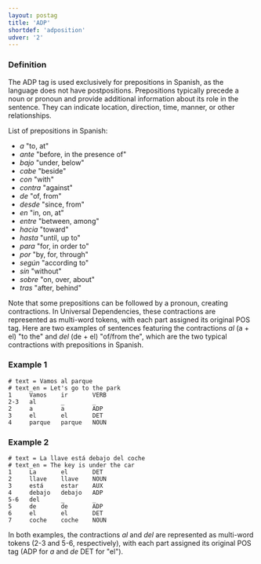 ```yaml
---
layout: postag
title: 'ADP'
shortdef: 'adposition'
udver: '2'
---
```


### Definition

The ADP tag is used exclusively for prepositions in Spanish, as the language does not have postpositions. Prepositions typically precede a noun or pronoun and provide additional information about its role in the sentence. They can indicate location, direction, time, manner, or other relationships.

List of prepositions in Spanish:

* _a_ "to, at"
* _ante_ "before, in the presence of"
* _bajo_ "under, below"
* _cabe_ "beside"
* _con_ "with"
* _contra_ "against"
* _de_ "of, from"
* _desde_ "since, from"
* _en_ "in, on, at"
* _entre_ "between, among"
* _hacia_ "toward"
* _hasta_ "until, up to"
* _para_ "for, in order to"
* _por_ "by, for, through"
* _según_ "according to"
* _sin_ "without"
* _sobre_ "on, over, about"
* _tras_ "after, behind"

Note that some prepositions can be followed by a pronoun, creating contractions. In Universal Dependencies, these contractions are represented as multi-word tokens, with each part assigned its original POS tag. Here are two examples of sentences featuring the contractions _al_ (a + el) "to the" and _del_ (de + el) "of/from the", which are the two typical contractions with prepositions in Spanish.

### Example 1

```
# text = Vamos al parque
# text_en = Let's go to the park
1     Vamos    ir       VERB
2-3   al       _        _
2     a        a        ADP
3     el       el       DET
4     parque   parque   NOUN
```

### Example 2

```
# text = La llave está debajo del coche
# text_en = The key is under the car
1     La       el       DET
2     llave    llave    NOUN
3     está     estar    AUX
4     debajo   debajo   ADP
5-6   del      _        _
5     de       de       ADP
6     el       el       DET
7     coche    coche    NOUN
```

In both examples, the contractions _al_ and _del_ are represented as multi-word tokens (2-3 and 5-6, respectively), with each part assigned its original POS tag (ADP for _a_ and _de_ DET for "el").

